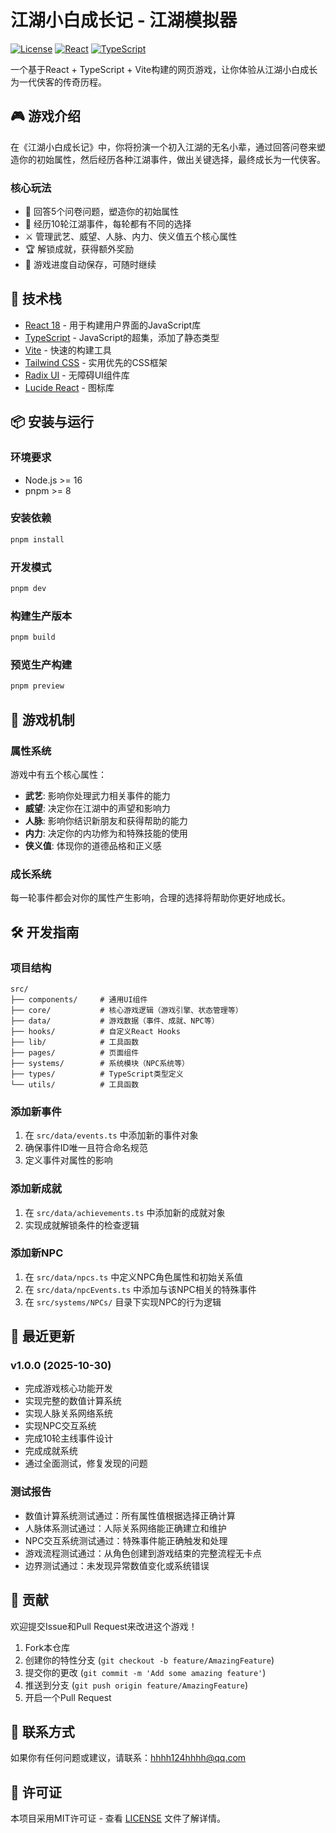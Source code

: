 # 江湖小白成长记 - 江湖模拟器

[![License](https://img.shields.io/badge/license-MIT-blue.svg)](https://github.com/hhhh124hhhh/jianghu-simulator/blob/main/LICENSE)
[![React](https://img.shields.io/badge/react-18-blue.svg)](https://reactjs.org/)
[![TypeScript](https://img.shields.io/badge/typescript-5-blue.svg)](https://www.typescriptlang.org/)

一个基于React + TypeScript + Vite构建的网页游戏，让你体验从江湖小白成长为一代侠客的传奇历程。

## 🎮 游戏介绍

在《江湖小白成长记》中，你将扮演一个初入江湖的无名小辈，通过回答问卷来塑造你的初始属性，然后经历各种江湖事件，做出关键选择，最终成长为一代侠客。

### 核心玩法
- 📝 回答5个问卷问题，塑造你的初始属性
- 🎲 经历10轮江湖事件，每轮都有不同的选择
- ⚔️ 管理武艺、威望、人脉、内力、侠义值五个核心属性
- 🏆 解锁成就，获得额外奖励
- 💾 游戏进度自动保存，可随时继续

## 🚀 技术栈

- [React 18](https://reactjs.org/) - 用于构建用户界面的JavaScript库
- [TypeScript](https://www.typescriptlang.org/) - JavaScript的超集，添加了静态类型
- [Vite](https://vitejs.dev/) - 快速的构建工具
- [Tailwind CSS](https://tailwindcss.com/) - 实用优先的CSS框架
- [Radix UI](https://www.radix-ui.com/) - 无障碍UI组件库
- [Lucide React](https://lucide.dev/) - 图标库

## 📦 安装与运行

### 环境要求
- Node.js >= 16
- pnpm >= 8

### 安装依赖
```bash
pnpm install
```

### 开发模式
```bash
pnpm dev
```

### 构建生产版本
```bash
pnpm build
```

### 预览生产构建
```bash
pnpm preview
```

## 🎯 游戏机制

### 属性系统
游戏中有五个核心属性：
- **武艺**: 影响你处理武力相关事件的能力
- **威望**: 决定你在江湖中的声望和影响力
- **人脉**: 影响你结识新朋友和获得帮助的能力
- **内力**: 决定你的内功修为和特殊技能的使用
- **侠义值**: 体现你的道德品格和正义感

### 成长系统
每一轮事件都会对你的属性产生影响，合理的选择将帮助你更好地成长。

## 🛠️ 开发指南

### 项目结构
```
src/
├── components/     # 通用UI组件
├── core/           # 核心游戏逻辑（游戏引擎、状态管理等）
├── data/           # 游戏数据（事件、成就、NPC等）
├── hooks/          # 自定义React Hooks
├── lib/            # 工具函数
├── pages/          # 页面组件
├── systems/        # 系统模块（NPC系统等）
├── types/          # TypeScript类型定义
└── utils/          # 工具函数
```

### 添加新事件
1. 在 `src/data/events.ts` 中添加新的事件对象
2. 确保事件ID唯一且符合命名规范
3. 定义事件对属性的影响

### 添加新成就
1. 在 `src/data/achievements.ts` 中添加新的成就对象
2. 实现成就解锁条件的检查逻辑

### 添加新NPC
1. 在 `src/data/npcs.ts` 中定义NPC角色属性和初始关系值
2. 在 `src/data/npcEvents.ts` 中添加与该NPC相关的特殊事件
3. 在 `src/systems/NPCs/` 目录下实现NPC的行为逻辑

## 🔧 最近更新

### v1.0.0 (2025-10-30)
- 完成游戏核心功能开发
- 实现完整的数值计算系统
- 实现人脉关系网络系统
- 实现NPC交互系统
- 完成10轮主线事件设计
- 完成成就系统
- 通过全面测试，修复发现的问题

### 测试报告
- 数值计算系统测试通过：所有属性值根据选择正确计算
- 人脉体系测试通过：人际关系网络能正确建立和维护
- NPC交互系统测试通过：特殊事件能正确触发和处理
- 游戏流程测试通过：从角色创建到游戏结束的完整流程无卡点
- 边界测试通过：未发现异常数值变化或系统错误

## 🤝 贡献

欢迎提交Issue和Pull Request来改进这个游戏！

1. Fork本仓库
2. 创建你的特性分支 (`git checkout -b feature/AmazingFeature`)
3. 提交你的更改 (`git commit -m 'Add some amazing feature'`)
4. 推送到分支 (`git push origin feature/AmazingFeature`)
5. 开启一个Pull Request

## 📧 联系方式

如果你有任何问题或建议，请联系：hhhh124hhhh@qq.com

## 📄 许可证

本项目采用MIT许可证 - 查看 [LICENSE](https://github.com/hhhh124hhhh/jianghu-simulator/blob/main/LICENSE) 文件了解详情。